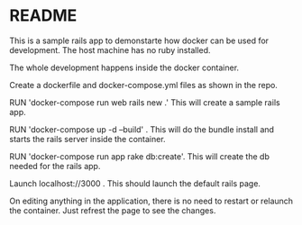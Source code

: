 # README

This is a sample rails app to demonstarte how docker can be used for development. The host machine has no ruby installed.

The whole development happens inside the docker container.

Create a dockerfile and docker-compose.yml files as shown in the repo.

RUN 'docker-compose run web rails new .' This will create a sample rails app.

RUN 'docker-compose up -d –build' . This will do the bundle install and starts the rails server inside the container. 

RUN 'docker-compose run app rake db:create'. This will create the db needed for the rails app.

Launch localhost://3000 . This should launch the default rails page.

On editing anything in the application, there is no need to restart or relaunch the container. Just refrest the page to see the changes.

